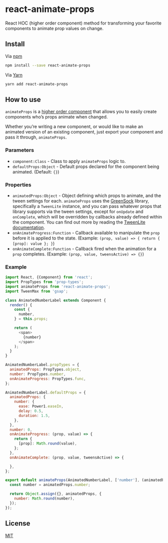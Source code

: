# react-animate-props

React HOC (higher order component) method for transforming your favorite components
to animate prop values on change.

## Install

Via [npm](https://npmjs.com/package/react-animate-props)

```sh
npm install --save react-animate-props
```

Via [Yarn](https://yarn.fyi/react-animate-props)

```sh
yarn add react-animate-props
```

## How to use

`animateProps` is a [higher order component](https://facebook.github.io/react/docs/higher-order-components.html)
that allows you to easily create components who’s props animate when changed.

Whether you’re writing a new component, or would like to make an animated version
of an existing component, just export your component and pass it through, `animateProps`.

### Parameters

* `component:Class` - Class to apply `animateProps` logic to.
* `defaultProps:Object` - Default props declared for the component being animated. (Default: `{}`)

### Properties

* `animatedProps:Object` - Object defining which props to animate, and the tween
settings for each. `animateProps` uses the [GreenSock](https://github.com/greensock/GreenSock-JS)
library, specifically a `TweenLite` instance, and you can pass whatever props that
library supports via the tween settings, except for `onUpdate` and `onComplete`,
which will be overridden by callbacks already defined within the component. You
can find out more by reading the [TweenLite documentation](https://greensock.com/docs/TweenLite).
* `onAnimateProgress:Function` - Callback available to manipulate the `prop` before
it is applied to the state. (Example: `(prop, value) => { return { [prop]: value }; }`)
* `onAnimateComplete:Function` - Callback fired when the animation for a `prop` completes.
(Example: `(prop, value, tweensActive) => {}`)

### Example

```js
import React, {Component} from 'react';
import PropTypes from 'prop-types';
import animateProps from 'react-animate-props';
import TweenMax from 'gsap';

class AnimatedNumberLabel extends Component {
  render() {
    const {
      number,
    } = this.props;

    return (
      <span>
        {number}
      </span>
    );
  }
}

AnimatedNumberLabel.propTypes = {
  animatedProps: PropTypes.object,
  number: PropTypes.number,
  onAnimateProgress: PropTypes.func,
};

AnimatedNumberLabel.defaultProps = {
  animatedProps: {
    number: {
      ease: Power1.easeIn,
      delay: 0.5,
      duration: 1.5,
    },
  },
  number: 0,
  onAnimateProgress: (prop, value) => {
    return {
      [prop]: Math.round(value),
    };
  },
  onAnimateComplete: (prop, value, tweensActive) => {

  },
};

export default animateProps(AnimatedNumberLabel, ['number'], (animatedProps) => {
  const number = animatedProps.number;

  return Object.assign({}, animatedProps, {
    number: Math.round(number),
  });
});
```

## License

[MIT](LICENSE)
